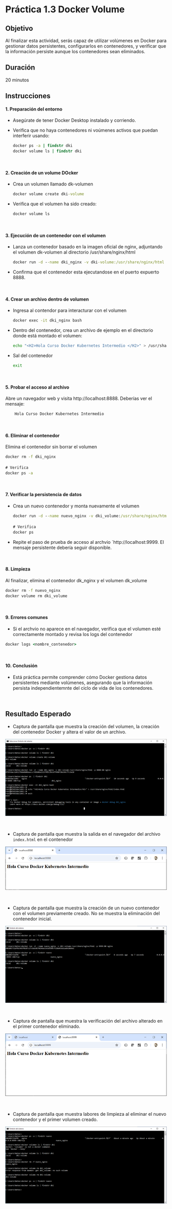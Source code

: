 # Práctica 1.3 Docker Volume

## Objetivo
Al finalizar esta actividad, serás capaz de utilizar volúmenes en Docker para gestionar datos persistentes, configurarlos en contenedores, y verificar que la información persiste aunque los contenedores sean eliminados.

## Duración
20 minutos

## Instrucciones

#### 1. **Preparación del entorno**

- Asegúrate de tener Docker Desktop instalado y corriendo.

- Verifica que no haya contenedores ni voúmenes activos que puedan interferir usando:

    ```cmd
    docker ps -a | findstr dki
    docker volume ls | findstr dki
    ```
<br/>

#### 2. **Creación de un volume DOcker**

- Crea un volumen llamado dk-volumen

    ```cmd
    docker volume create dki-volume
    ```

- Verifica que el volumen ha sido creado:

    ```cmd
    docker volume ls
    ```

<br/>

#### 3. **Ejecución de un contenedor con el volumen**

- Lanza un contenedor basado en la imagen oficial de nginx, adjuntando el volumen dk-volumen al directorio /usr/share/nginx/html

    ```cmd
    docker run -d --name dki_nginx -v dki-volume:/usr/share/nginx/html -p 8888:80 nginx

    ```

- Confirma que el contenedor esta ejecutandose en el puerto expuerto 8888.

<br/>

#### 4. **Crear un archivo dentro de volumen**

- Ingresa al contendor para interacturar con el volumen

    ```cmd
    docker exec -it dki_nginx bash
    ```

- Dentro del contenedor, crea un archivo de ejemplo en el directorio donde está montado el volumen:

    ```bash
    echo "<H2>Hola Curso Docker Kubernetes Intermedio </H2>" > /usr/share/nginx/html/index.html
    ```

- Sal del contenedor

    ```bash
    exit
    ```

<br/>

#### 5. **Probar el acceso al archivo**

Abre un navegador web y visita http://localhost:8888. Deberías ver el mensaje:

```html
    Hola Curso Docker Kubernetes Intermedio
```

<br/>

#### 6. **Eliminar el contenedor**

Elimina el contenedor sin borrar el volumen

```cmd
docker rm -f dki_nginx

# Verifica
docker ps -a
```

<br/>

#### 7. **Verificar la persistencia de datos**

- Crea un nuevo contenedor y monta nuevamente el volumen

    ```cmd
    docker run -d --name nuevo_nginx -v dki_volume:/usr/share/nginx/html -p 9999:80 nginx

    # Verifica
    docker ps 

    ```

- Repite el paso de prueba de acceso al archvio `http://localhost:9999. El mensaje persistente debería seguir disponible.

<br/>

#### 8. **Limpieza**

Al finalizar, elimina el contenedor dk_nginx y el volumen dk_volume

```cmd
docker rm -f nuevo_nginx
docker volume rm dki_volume
```

<br/>

#### 9. **Errores  comunes**

- Si el archvio no aparece en el navegador, verifica que el volumen esté correctamente montado y revisa los logs del contenedor

```cmd
docker logs <nombre_contenedor>
```

<br/>

#### 10. **Conclusión**

- Está práctica permite comprender cómo Docker gestiona datos persistentes mediante volúmenes, asegurando que la información persista independientemnte del ciclo de vida de los contenedores.



<br/>

## Resultado Esperado

- Captura de pantalla que muestra la creación del volumen, la creación del contenedor Docker y altera el valor de un archivo.

![docker](../images/u1_3_1.png)

<br/>

- Captura de pantalla que muestra la salida en el navegador del archivo `index.html` en el contenedor

![docker](../images/u1_3_2.png)

<br/>

- Captura de pantalla que muestra la creación de un nuevo contenedor con el volumen previamente creado. No se muestra la eliminación del contenedor inicial.

![docker](../images/u1_3_3.png)

<br/>

- Captura de pantalla que muestra la verificación del archivo alterado en el primer contenedor eliminado.

![docker](../images/u1_3_4.png)

<br/>

- Captura de pantalla que muestra labores de limpieza al eliminar el nuevo contenedor y el primer volumen creado.

![docker](../images/u1_3_5.png)

<br/>
